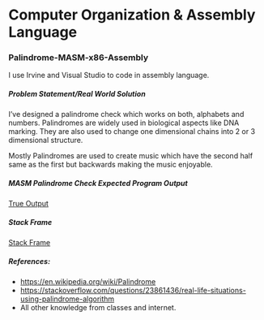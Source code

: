 # Computer Organization & Assembly Language
### Palindrome-MASM-x86-Assembly

I use Irvine and Visual Studio to code in assembly language.

##### Problem Statement/Real World Solution

I’ve designed a palindrome check which works on both, alphabets and numbers. Palindromes are widely used in biological aspects like DNA marking.
They are also used to change one dimensional chains into 2 or 3 dimensional structure.

Mostly Palindromes are used to create music which have the second half same as the first but backwards making the music enjoyable.

##### MASM Palindrome Check Expected Program Output

[True Output](/output/trueoutput.png?raw=true)

##### Stack Frame

[Stack Frame](/stackframe/Stack%20Frame.jpg?raw=true)


##### References:
* https://en.wikipedia.org/wiki/Palindrome
* https://stackoverflow.com/questions/23861436/real-life-situations-using-palindrome-algorithm
* All other knowledge from classes and internet.

